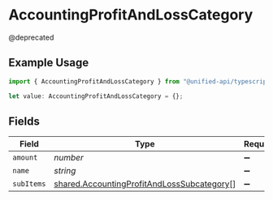 # AccountingProfitAndLossCategory

@deprecated

## Example Usage

```typescript
import { AccountingProfitAndLossCategory } from "@unified-api/typescript-sdk/sdk/models/shared";

let value: AccountingProfitAndLossCategory = {};
```

## Fields

| Field                                                                                                           | Type                                                                                                            | Required                                                                                                        | Description                                                                                                     |
| --------------------------------------------------------------------------------------------------------------- | --------------------------------------------------------------------------------------------------------------- | --------------------------------------------------------------------------------------------------------------- | --------------------------------------------------------------------------------------------------------------- |
| `amount`                                                                                                        | *number*                                                                                                        | :heavy_minus_sign:                                                                                              | N/A                                                                                                             |
| `name`                                                                                                          | *string*                                                                                                        | :heavy_minus_sign:                                                                                              | N/A                                                                                                             |
| `subItems`                                                                                                      | [shared.AccountingProfitAndLossSubcategory](../../../sdk/models/shared/accountingprofitandlosssubcategory.md)[] | :heavy_minus_sign:                                                                                              | N/A                                                                                                             |